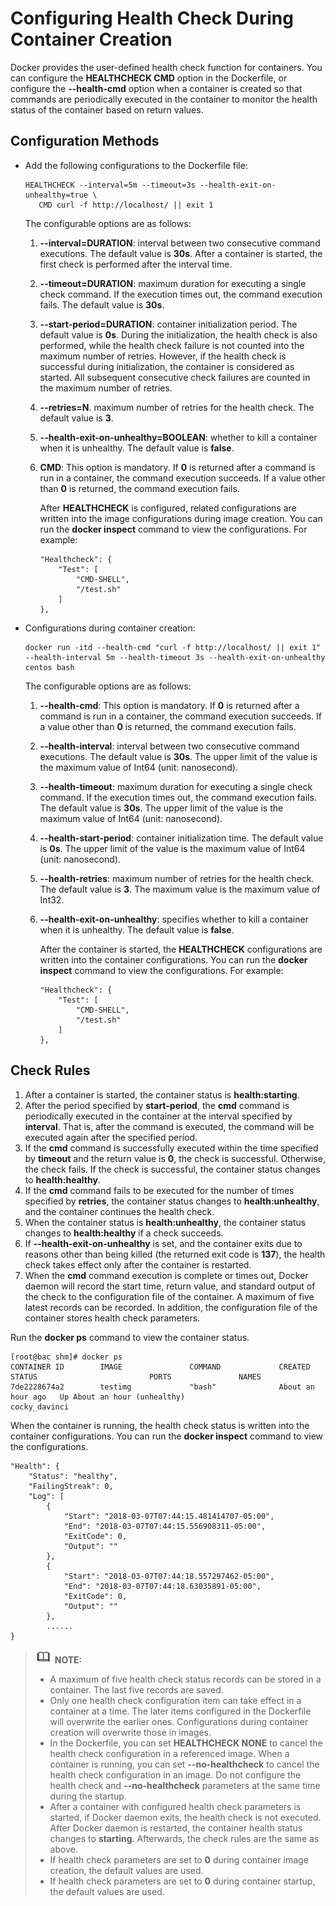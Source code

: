# Configuring Health Check During Container Creation<a name="EN-US_TOPIC_0184808228"></a>

Docker provides the user-defined health check function for containers. You can configure the  **HEALTHCHECK CMD**  option in the Dockerfile, or configure the  **--health-cmd**  option when a container is created so that commands are periodically executed in the container to monitor the health status of the container based on return values.

## Configuration Methods<a name="en-us_topic_0182302402_section20733184718277"></a>

-   Add the following configurations to the Dockerfile file:

    ```
    HEALTHCHECK --interval=5m --timeout=3s --health-exit-on-unhealthy=true \
       CMD curl -f http://localhost/ || exit 1
    ```

    The configurable options are as follows:

    1.  **--interval=DURATION**: interval between two consecutive command executions. The default value is  **30s**. After a container is started, the first check is performed after the interval time.
    2.  **--timeout=DURATION**: maximum duration for executing a single check command. If the execution times out, the command execution fails. The default value is  **30s**.
    3.  **--start-period=DURATION**: container initialization period. The default value is  **0s**. During the initialization, the health check is also performed, while the health check failure is not counted into the maximum number of retries. However, if the health check is successful during initialization, the container is considered as started. All subsequent consecutive check failures are counted in the maximum number of retries.
    4.  **--retries=N**. maximum number of retries for the health check. The default value is  **3**.
    5.  **--health-exit-on-unhealthy=BOOLEAN**: whether to kill a container when it is unhealthy. The default value is  **false**.
    6.  **CMD**: This option is mandatory. If  **0**  is returned after a command is run in a container, the command execution succeeds. If a value other than  **0**  is returned, the command execution fails.

        After  **HEALTHCHECK**  is configured, related configurations are written into the image configurations during image creation. You can run the  **docker inspect**  command to view the configurations. For example:

        ```
        "Healthcheck": {
            "Test": [
                "CMD-SHELL",
                "/test.sh"
            ]
        },
        ```


-   Configurations during container creation:

    ```
    docker run -itd --health-cmd "curl -f http://localhost/ || exit 1" --health-interval 5m --health-timeout 3s --health-exit-on-unhealthy centos bash
    ```

    The configurable options are as follows:

    1.  **--health-cmd**: This option is mandatory. If  **0**  is returned after a command is run in a container, the command execution succeeds. If a value other than  **0**  is returned, the command execution fails.
    2.  **--health-interval**: interval between two consecutive command executions. The default value is  **30s**. The upper limit of the value is the maximum value of Int64 \(unit: nanosecond\).
    3.  **--health-timeout**: maximum duration for executing a single check command. If the execution times out, the command execution fails. The default value is  **30s**. The upper limit of the value is the maximum value of Int64 \(unit: nanosecond\).
    4.  **--health-start-period**: container initialization time. The default value is  **0s**. The upper limit of the value is the maximum value of Int64 \(unit: nanosecond\).
    5.  **--health-retries**: maximum number of retries for the health check. The default value is  **3**. The maximum value is the maximum value of Int32.
    6.  **--health-exit-on-unhealthy**: specifies whether to kill a container when it is unhealthy. The default value is  **false**.

        After the container is started, the  **HEALTHCHECK**  configurations are written into the container configurations. You can run the  **docker inspect**  command to view the configurations. For example:

        ```
        "Healthcheck": {
            "Test": [
                "CMD-SHELL",
                "/test.sh"
            ]
        },
        ```



## Check Rules<a name="en-us_topic_0182302402_section11838258122711"></a>

1.  After a container is started, the container status is  **health:starting**.
2.  After the period specified by  **start-period**, the  **cmd**  command is periodically executed in the container at the interval specified by  **interval**. That is, after the command is executed, the command will be executed again after the specified period.
3.  If the  **cmd**  command is successfully executed within the time specified by  **timeout**  and the return value is  **0**, the check is successful. Otherwise, the check fails. If the check is successful, the container status changes to  **health:healthy**.
4.  If the  **cmd**  command fails to be executed for the number of times specified by  **retries**, the container status changes to  **health:unhealthy**, and the container continues the health check.
5.  When the container status is  **health:unhealthy**, the container status changes to  **health:healthy**  if a check succeeds.
6.  If  **--health-exit-on-unhealthy**  is set, and the container exits due to reasons other than being killed \(the returned exit code is  **137**\), the health check takes effect only after the container is restarted.
7.  When the  **cmd**  command execution is complete or times out, Docker daemon will record the start time, return value, and standard output of the check to the configuration file of the container. A maximum of five latest records can be recorded. In addition, the configuration file of the container stores health check parameters.

Run the  **docker ps**  command to view the container status.

```
[root@bac shm]# docker ps
CONTAINER ID        IMAGE               COMMAND             CREATED             STATUS                         PORTS               NAMES
7de2228674a2        testimg             "bash"              About an hour ago   Up About an hour (unhealthy)                       cocky_davinci
```

When the container is running, the health check status is written into the container configurations. You can run the  **docker inspect**  command to view the configurations.

```
"Health": {
    "Status": "healthy",
    "FailingStreak": 0,
    "Log": [
        {
            "Start": "2018-03-07T07:44:15.481414707-05:00",
            "End": "2018-03-07T07:44:15.556908311-05:00",
            "ExitCode": 0,
            "Output": ""
        },
        {
            "Start": "2018-03-07T07:44:18.557297462-05:00",
            "End": "2018-03-07T07:44:18.63035891-05:00",
            "ExitCode": 0,
            "Output": ""
        },
        ......
}
```

>![](public_sys-resources/icon-note.gif) **NOTE:**   
>-   A maximum of five health check status records can be stored in a container. The last five records are saved.  
>-   Only one health check configuration item can take effect in a container at a time. The later items configured in the Dockerfile will overwrite the earlier ones. Configurations during container creation will overwrite those in images.  
>-   In the Dockerfile, you can set  **HEALTHCHECK NONE**  to cancel the health check configuration in a referenced image. When a container is running, you can set  **--no-healthcheck**  to cancel the health check configuration in an image. Do not configure the health check and  **--no-healthcheck**  parameters at the same time during the startup.  
>-   After a container with configured health check parameters is started, if Docker daemon exits, the health check is not executed. After Docker daemon is restarted, the container health status changes to  **starting**. Afterwards, the check rules are the same as above.  
>-   If health check parameters are set to  **0**  during container image creation, the default values are used.  
>-   If health check parameters are set to  **0**  during container startup, the default values are used.  

